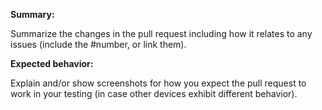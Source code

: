 **Summary:**

Summarize the changes in the pull request including how it relates to any issues (include the #number, or link them).

**Expected behavior:** 

Explain and/or show screenshots for how you expect the pull request to work in your testing (in case other devices exhibit different behavior).
